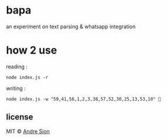# bapa

an experiment on text parsing & whatsapp integration

# how 2 use

reading :
```
node index.js -r
```

writing :
```
node index.js -w "59,41,56,1,2,3,38,57,52,30,25,13,53,10" 🦐
```

## license

MIT © <a href="https://andre.sion.life">Andre Sion</a>